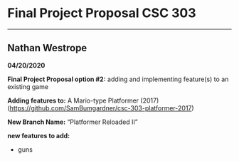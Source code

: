 # Final Project Proposal CSC 303
-------------------------------------------------
## **Nathan Westrope**

**04/20/2020**

**Final Project Proposal option #2:** adding and implementing feature(s) to an existing game


**Adding features to:** A Mario-type Platformer (2017)
(https://github.com/SamBumgardner/csc-303-platformer-2017)

**New Branch Name:** “Platformer Reloaded II”


**new features to add:**

* guns


